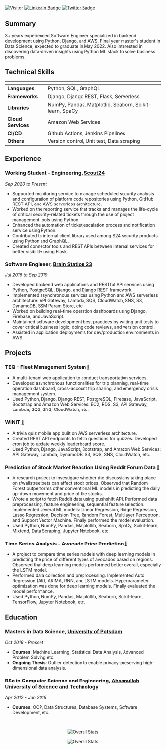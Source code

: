 #

![Visitor](https://visitor-badge.laobi.icu/badge?page_id=mdrkb.mdrkb)
[![LinkedIn Badge](https://img.shields.io/badge/LinkedIn-Profile-informational?style=flat&logo=linkedin&logoColor=white&color=0D76A8)](https://www.linkedin.com/in/mdrkb/)
[![Twitter Badge](https://img.shields.io/badge/Twitter-Profile-informational?style=flat&logo=twitter&logoColor=white&color=1CA2F1)](https://twitter.com/mdrkb)

## **Summary**

3+ years experienced Software Engineer specialized in backend development using Python, Django, and AWS. Final year master's student in Data Science, expected to graduate in May 2022. Also interested in discovering data-driven insights using Python ML stack to solve business problems.

## **Technical Skills**

| <!-- --> | <!-- --> |
--- | ---
**Languages** | Python, SQL, GraphQL
**Frameworks** | Django, Django REST, Flask, Serverless
**Libraries** | NumPy, Pandas, Matplotlib, Seaborn, Scikit-learn, SpaCy 
**Cloud Services** | Amazon Web Services
**CI/CD** | Github Actions, Jenkins Pipelines
**Others** | Version control, Unit test, Data scraping

## **Experience**

### **Working Student - Engineering**, [Scout24](https://www.scout24.com/en)

*Sep 2020 to Present*

- Supported monitoring service to manage scheduled security analysis and configuration of platform code repositories using Python, GitHub REST API, and AWS serverless architecture.
- Worked on the reporting service that tracks and manages the life-cycle of critical security-related tickets through the use of project management tools using Python.
- Enhanced the automation of ticket escalation process and notification service using Python.
- Contributed to internal client library used among S24 security products using Python and GraphQL.
- Created connector tools and REST APIs between internal services for better visibility using Flask.

### **Software Engineer**, [Brain Station 23](https://brainstation-23.com)

*Jul 2016 to Sep 2019*

- Developed backend web applications and RESTful API services using Python, PostgreSQL, Django, and Django REST framework.
- Implemented asynchronous services using Python and AWS serverless architecture: API Gateway, Lambda, SQS, CloudWatch, SNS, S3, DynamoDB, SSM Param Store, etc.
- Worked on building real-time operation dashboards using Django, Firebase, and JavaScript.
- Maintained software development best practices by writing unit tests to cover critical business logic, doing code reviews, and version control.
- Assisted in application deployments for dev/production environments in AWS.

## **Projects**

### **TEQ - Fleet Management System** [<sub><sup>:link:</sup></sub>](https://www.ferdia.no)

- A multi-tenant web application to conduct transportation services.
- Developed asynchronous functionalities for trip planning, real-time operation dashboard, cross-account trip sharing, and emergency crisis management system.
- Used Python, Django, Django REST, PostgreSQL, Firebase, JavaScript, Bootstrap and Amazon Web Services: EC2, RDS, S3, API Gateway, Lambda, SQS, SNS, CloudWatch, etc.

### **WiNiT** [<sub><sup>:link:</sup></sub>](https://play.google.com/store/apps/details?id=com.robi.winit)

- A trivia quiz mobile app built on AWS serverless architecture.
- Created REST API endpoints to fetch questions for quizzes. Developed cron job to update weekly leaderboard score.
- Used Python, Django, JavaScript, Bootstrap, and Amazon Web Services: API Gateway, Lambda, DynamoDB, S3, SQS, SNS, CloudWatch, etc.

### **Prediction of Stock Market Reaction Using Reddit Forum Data** [<sub><sup>:link:</sup></sub>](https://github.com/mdrkb/reddit-stock-market-reaction)

- A research project to investigate whether the discussions taking place on r/wallstreetbets can affect stock prices. Observed that Random Forest outperforms other conventional ML models in predicting the daily up-down movement and price of the stocks.
- Wrote a script to fetch Reddit data using pushshift API. Performed data preprocessing, feature engineering, sequential feature selection. Implemented several ML models: Linear Regression, Ridge Regression, Lasso Regression, Decision Tree, Random Forest, Multilayer Perceptron, and Support Vector Machine. Finally performed the model evaluation.
- Used Python, NumPy, Pandas, Matplotlib, Seaborn, SpaCy, Scikit-learn, Mlxtend, Data Scraping, Jupyter Notebook, etc.

### **Time Series Analysis - Avocado Price Prediction** [<sub><sup>:link:</sup></sub>](https://github.com/mdrkb/avocado-price-prediction)

- A project to compare time series models with deep learning models in predicting the price of different types of avocados based on regions. Observed that deep learning models performed better overall, especially the LSTM model.
- Performed data collection and preprocessing. Implemented Auto Regression (AR), ARIMA, RNN, and LSTM models. Hyperparameter optimization was done for deep learning models. Finally evaluated the model performance.
- Used Python, NumPy, Pandas, Matplotlib, Seaborn, Scikit-learn, TensorFlow, Jupyter Notebook, etc.

## **Education**

### **Masters in Data Science**, [University of Potsdam](https://www.uni-potsdam.de/en/university-of-potsdam)

*Oct 2019 - Present*

- **Courses**: Machine Learning, Statistical Data Analysis, Advanced Problem Solving etc.
- **Ongoing Thesis**: Outlier detection to enable privacy-preserving high-dimensional data analysis.

### **BSc in Computer Science and Engineering**, [Ahsanullah University of Science and Technology](https://aust.edu)

*Apr 2012 - Jun 2016*

- **Courses**: OOP, Data Structures, Database Systems, Software Development, etc.

<br/>

<div align="center">
  
  ![Overall Stats](https://github-readme-stats.vercel.app/api?username=mdrkb&count_private=true&show_icons=true&hide=contribs)
  
</div>

<div align="center">
  
  ![Overall Stats](https://github-readme-stats.vercel.app/api/top-langs/?username=mdrkb&layout=compact)
  
</div>

